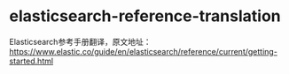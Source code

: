 # elasticsearch-reference-translation
Elasticsearch参考手册翻译，原文地址：https://www.elastic.co/guide/en/elasticsearch/reference/current/getting-started.html
